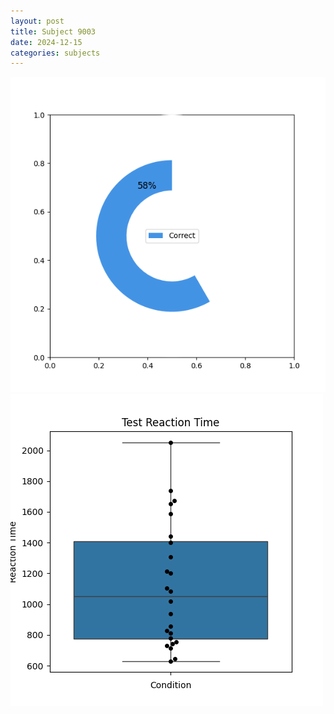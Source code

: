 ```yaml
---
layout: post
title: Subject 9003
date: 2024-12-15
categories: subjects
---
```


![](data/9003/run-6/9003_FN_acc_test.png)
![](data/9003/run-6/9003_FN_rt.png)
